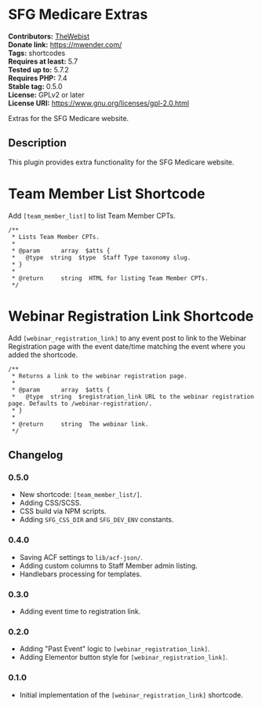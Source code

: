 # SFG Medicare Extras #
**Contributors:** [TheWebist](https://profiles.wordpress.org/TheWebist)  
**Donate link:** https://mwender.com/  
**Tags:** shortcodes  
**Requires at least:** 5.7  
**Tested up to:** 5.7.2  
**Requires PHP:** 7.4  
**Stable tag:** 0.5.0  
**License:** GPLv2 or later  
**License URI:** https://www.gnu.org/licenses/gpl-2.0.html  

Extras for the SFG Medicare website.

## Description ##

This plugin provides extra functionality for the SFG Medicare website.

# Team Member List Shortcode #

Add `[team_member_list]` to list Team Member CPTs.

```
/**
 * Lists Team Member CPTs.
 *
 * @param      array  $atts {
 *   @type  string  $type  Staff Type taxonomy slug.
 * }
 *
 * @return     string  HTML for listing Team Member CPTs.
 */
```

# Webinar Registration Link Shortcode #

Add `[webinar_registration_link]` to any event post to link to the Webinar Registration page with the event date/time matching the event where you added the shortcode.

```
/**
 * Returns a link to the webinar registration page.
 *
 * @param      array  $atts {
 *   @type  string  $registration_link URL to the webinar registration page. Defaults to /webinar-registration/.
 * }
 *
 * @return     string  The webinar link.
 */
```

## Changelog ##

### 0.5.0 ###
* New shortcode: `[team_member_list/]`.
* Adding CSS/SCSS.
* CSS build via NPM scripts.
* Adding `SFG_CSS_DIR` and `SFG_DEV_ENV` constants.

### 0.4.0 ###
* Saving ACF settings to `lib/acf-json/`.
* Adding custom columns to Staff Member admin listing.
* Handlebars processing for templates.

### 0.3.0 ###
* Adding event time to registration link.

### 0.2.0 ###
* Adding "Past Event" logic to `[webinar_registration_link]`.
* Adding Elementor button style for `[webinar_registration_link]`.

### 0.1.0 ###
* Initial implementation of the `[webinar_registration_link]` shortcode.

